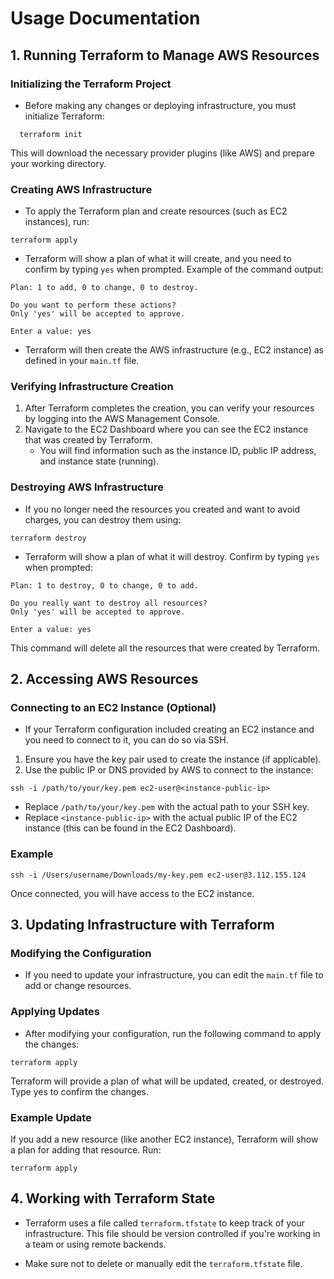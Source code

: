 # Usage Documentation

## 1. Running Terraform to Manage AWS Resources

### Initializing the Terraform Project

- Before making any changes or deploying infrastructure, you must initialize Terraform:
```
  terraform init
```
This will download the necessary provider plugins (like AWS) and prepare your working directory.

### Creating AWS Infrastructure

- To apply the Terraform plan and create resources (such as EC2 instances), run:
```
terraform apply
```
- Terraform will show a plan of what it will create, and you need to confirm by typing `yes` when prompted. Example of the command output:
```
Plan: 1 to add, 0 to change, 0 to destroy.

Do you want to perform these actions?
Only 'yes' will be accepted to approve.

Enter a value: yes
```
- Terraform will then create the AWS infrastructure (e.g., EC2 instance) as defined in your `main.tf` file.

### Verifying Infrastructure Creation

1. After Terraform completes the creation, you can verify your resources by logging into the AWS Management Console.
2. Navigate to the EC2 Dashboard where you can see the EC2 instance that was created by Terraform.
    - You will find information such as the instance ID, public IP address, and instance state (running).

### Destroying AWS Infrastructure

- If you no longer need the resources you created and want to avoid charges, you can destroy them using:
```
terraform destroy
```
- Terraform will show a plan of what it will destroy. Confirm by typing `yes` when prompted:
```
Plan: 1 to destroy, 0 to change, 0 to add.

Do you really want to destroy all resources?
Only 'yes' will be accepted to approve.

Enter a value: yes
```
This command will delete all the resources that were created by Terraform.

## 2. Accessing AWS Resources

### Connecting to an EC2 Instance (Optional)

- If your Terraform configuration included creating an EC2 instance and you need to connect to it, you can do so via SSH.
1. Ensure you have the key pair used to create the instance (if applicable).
2. Use the public IP or DNS provided by AWS to connect to the instance:
```
ssh -i /path/to/your/key.pem ec2-user@<instance-public-ip>
```
- Replace `/path/to/your/key.pem` with the actual path to your SSH key.
- Replace `<instance-public-ip>` with the actual public IP of the EC2 instance (this can be found in the EC2 Dashboard).

### Example

```
ssh -i /Users/username/Downloads/my-key.pem ec2-user@3.112.155.124
```
Once connected, you will have access to the EC2 instance.

## 3. Updating Infrastructure with Terraform

### Modifying the Configuration

- If you need to update your infrastructure, you can edit the `main.tf` file to add or change resources.

### Applying Updates

- After modifying your configuration, run the following command to apply the changes:
```
terraform apply
```
Terraform will provide a plan of what will be updated, created, or destroyed. Type yes to confirm the changes.

### Example Update

If you add a new resource (like another EC2 instance), Terraform will show a plan for adding that resource. Run:
```
terraform apply
```

## 4. Working with Terraform State

- Terraform uses a file called `terraform.tfstate` to keep track of your infrastructure. This file should be version controlled if you're working in a team or using remote backends.

- Make sure not to delete or manually edit the `terraform.tfstate` file.